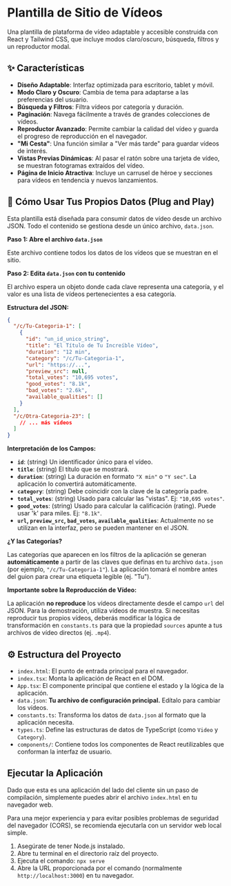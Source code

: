 # Plantilla de Sitio de Vídeos

Una plantilla de plataforma de vídeo adaptable y accesible construida con React y Tailwind CSS, que incluye modos claro/oscuro, búsqueda, filtros y un reproductor modal.

## ✨ Características

- **Diseño Adaptable**: Interfaz optimizada para escritorio, tablet y móvil.
- **Modo Claro y Oscuro**: Cambia de tema para adaptarse a las preferencias del usuario.
- **Búsqueda y Filtros**: Filtra vídeos por categoría y duración.
- **Paginación**: Navega fácilmente a través de grandes colecciones de vídeos.
- **Reproductor Avanzado**: Permite cambiar la calidad del vídeo y guarda el progreso de reproducción en el navegador.
- **"Mi Cesta"**: Una función similar a "Ver más tarde" para guardar vídeos de interés.
- **Vistas Previas Dinámicas**: Al pasar el ratón sobre una tarjeta de vídeo, se muestran fotogramas extraídos del vídeo.
- **Página de Inicio Atractiva**: Incluye un carrusel de héroe y secciones para vídeos en tendencia y nuevos lanzamientos.

## 🚀 Cómo Usar Tus Propios Datos (Plug and Play)

Esta plantilla está diseñada para consumir datos de vídeo desde un archivo JSON. Todo el contenido se gestiona desde un único archivo, `data.json`.

**Paso 1: Abre el archivo `data.json`**

Este archivo contiene todos los datos de los vídeos que se muestran en el sitio.

**Paso 2: Edita `data.json` con tu contenido**

El archivo espera un objeto donde cada clave representa una categoría, y el valor es una lista de vídeos pertenecientes a esa categoría.

**Estructura del JSON:**

```json
{
  "/c/Tu-Categoria-1": [
    {
      "id": "un_id_unico_string",
      "title": "El Título de Tu Increíble Vídeo",
      "duration": "12 min",
      "category": "/c/Tu-Categoria-1",
      "url": "https://...",
      "preview_src": null,
      "total_votes": "10,695 votes",
      "good_votes": "8.1k",
      "bad_votes": "2.6k",
      "available_qualities": []
    }
  ],
  "/c/Otra-Categoria-23": [
    // ... más vídeos
  ]
}
```

**Interpretación de los Campos:**

*   **`id`**: (string) Un identificador único para el vídeo.
*   **`title`**: (string) El título que se mostrará.
*   **`duration`**: (string) La duración en formato `"X min"` o `"Y sec"`. La aplicación lo convertirá automáticamente.
*   **`category`**: (string) Debe coincidir con la clave de la categoría padre.
*   **`total_votes`**: (string) Usado para calcular las "vistas". Ej: `"10,695 votes"`.
*   **`good_votes`**: (string) Usado para calcular la calificación (rating). Puede usar 'k' para miles. Ej: `"8.1k"`.
*   **`url`, `preview_src`, `bad_votes`, `available_qualities`**: Actualmente no se utilizan en la interfaz, pero se pueden mantener en el JSON.

**¿Y las Categorías?**

Las categorías que aparecen en los filtros de la aplicación se generan **automáticamente** a partir de las claves que definas en tu archivo `data.json` (por ejemplo, `"/c/Tu-Categoria-1"`). La aplicación tomará el nombre antes del guion para crear una etiqueta legible (ej. "Tu").

**Importante sobre la Reproducción de Vídeo:**

La aplicación **no reproduce** los vídeos directamente desde el campo `url` del JSON. Para la demostración, utiliza vídeos de muestra. Si necesitas reproducir tus propios vídeos, deberás modificar la lógica de transformación en `constants.ts` para que la propiedad `sources` apunte a tus archivos de vídeo directos (ej. `.mp4`).

## ⚙️ Estructura del Proyecto

- `index.html`: El punto de entrada principal para el navegador.
- `index.tsx`: Monta la aplicación de React en el DOM.
- `App.tsx`: El componente principal que contiene el estado y la lógica de la aplicación.
- `data.json`: **Tu archivo de configuración principal.** Edítalo para cambiar los vídeos.
- `constants.ts`: Transforma los datos de `data.json` al formato que la aplicación necesita.
- `types.ts`: Define las estructuras de datos de TypeScript (como `Video` y `Category`).
- `components/`: Contiene todos los componentes de React reutilizables que conforman la interfaz de usuario.

## Ejecutar la Aplicación

Dado que esta es una aplicación del lado del cliente sin un paso de compilación, simplemente puedes abrir el archivo `index.html` en tu navegador web.

Para una mejor experiencia y para evitar posibles problemas de seguridad del navegador (CORS), se recomienda ejecutarla con un servidor web local simple.

1.  Asegúrate de tener Node.js instalado.
2.  Abre tu terminal en el directorio raíz del proyecto.
3.  Ejecuta el comando: `npx serve`
4.  Abre la URL proporcionada por el comando (normalmente `http://localhost:3000`) en tu navegador.

